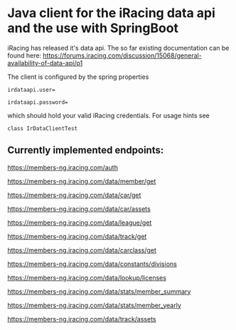 # Java client for the iRacing data api and the use with SpringBoot

iRacing has released it's data api. The so far existing documentation can be found here:
https://forums.iracing.com/discussion/15068/general-availability-of-data-api/p1

The client is configured by the spring properties

`
irdataapi.user=
`

`
irdataapi.password=
`

which should hold your valid iRacing credentials.
For usage hints see 

`
class IrDataClientTest
`

## Currently implemented endpoints:

https://members-ng.iracing.com/auth

https://members-ng.iracing.com/data/member/get

https://members-ng.iracing.com/data/car/get

https://members-ng.iracing.com/data/car/assets

https://members-ng.iracing.com/data/league/get

https://members-ng.iracing.com/data/track/get

https://members-ng.iracing.com/data/carclass/get

https://members-ng.iracing.com/data/constants/divisions

https://members-ng.iracing.com/data/lookup/licenses

https://members-ng.iracing.com/data/stats/member_summary

https://members-ng.iracing.com/data/stats/member_yearly

https://members-ng.iracing.com/data/track/assets


